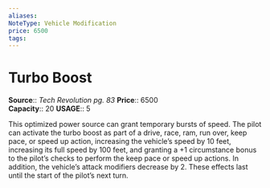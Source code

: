 ```yaml
---
aliases: 
NoteType: Vehicle Modification
price: 6500
tags: 
---
```


# Turbo Boost

**Source**:: _Tech Revolution pg. 83_
**Price**:: 6500  
**Capacity**:: 20
**USAGE**:: 5  
  
This optimized power source can grant temporary bursts of speed. The pilot can activate the turbo boost as part of a drive, race, ram, run over, keep pace, or speed up action, increasing the vehicle’s speed by 10 feet, increasing its full speed by 100 feet, and granting a +1 circumstance bonus to the pilot’s checks to perform the keep pace or speed up actions. In addition, the vehicle’s attack modifiers decrease by 2. These effects last until the start of the pilot’s next turn.
